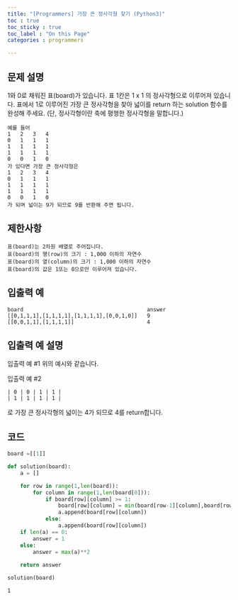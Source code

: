 ```yaml
---
title: "[Programmers] 가장 큰 정사각형 찾기 (Python3)"
toc : true
toc_sticky : true
toc_label : "On this Page"
categories : programmers

---
```

## 문제 설명
1와 0로 채워진 표(board)가 있습니다. 표 1칸은 1 x 1 의 정사각형으로 이루어져 있습니다. 표에서 1로 이루어진 가장 큰 정사각형을 찾아 넓이를 return 하는 solution 함수를 완성해 주세요. (단, 정사각형이란 축에 평행한 정사각형을 말합니다.)

    예를 들어
    1	2	3	4
    0	1	1	1
    1	1	1	1
    1	1	1	1
    0	0	1	0
    가 있다면 가장 큰 정사각형은
    1	2	3	4
    0	1	1	1
    1	1	1	1
    1	1	1	1
    0	0	1	0
    가 되며 넓이는 9가 되므로 9를 반환해 주면 됩니다.

## 제한사항

    표(board)는 2차원 배열로 주어집니다.
    표(board)의 행(row)의 크기 : 1,000 이하의 자연수
    표(board)의 열(column)의 크기 : 1,000 이하의 자연수
    표(board)의 값은 1또는 0으로만 이루어져 있습니다.

## 입출력 예
    board	                                    answer
    [[0,1,1,1],[1,1,1,1],[1,1,1,1],[0,0,1,0]]	9
    [[0,0,1,1],[1,1,1,1]]	                    4

## 입출력 예 설명
입출력 예 #1
위의 예시와 같습니다.

입출력 예 #2

    | 0 | 0 | 1 | 1 |
    | 1 | 1 | 1 | 1 | 
로 가장 큰 정사각형의 넓이는 4가 되므로 4를 return합니다.

## 코드


```python
board =[[1]]
```


```python
def solution(board):
    a = []

    for row in range(1,len(board)):
        for column in range(1,len(board[0])):
            if board[row][column] >= 1:
                board[row][column] = min(board[row-1][column],board[row][column-1],board[row-1][column-1])+1 
                a.append(board[row][column])
            else:
                a.append(board[row][column])
    if len(a) == 0:
        answer = 1
    else:
        answer = max(a)**2
    
    return answer
```


```python
solution(board)
```




    1


